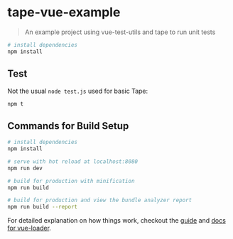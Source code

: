 # tape-vue-example

> An example project using vue-test-utils and tape to run unit tests

``` bash
# install dependencies
npm install
```

## Test

Not the usual `node test.js` used for basic Tape:

``` bash
npm t
```

## Commands for Build Setup

``` bash
# install dependencies
npm install

# serve with hot reload at localhost:8080
npm run dev

# build for production with minification
npm run build

# build for production and view the bundle analyzer report
npm run build --report
```

For detailed explanation on how things work, checkout the [guide](http://vuejs-templates.github.io/webpack/) and [docs for vue-loader](http://vuejs.github.io/vue-loader).
